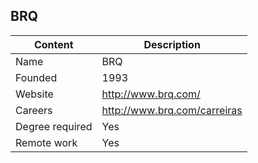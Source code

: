 ## BRQ

| Content         | Description                             |
| --------------- | ----------------------------------------|
| Name            | BRQ            			                    |
| Founded         | 1993                                    |
| Website         | http://www.brq.com/                     |
| Careers         | http://www.brq.com/carreiras            |
| Degree required | Yes                                     |
| Remote work     | Yes                                     |

